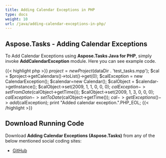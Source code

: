 ```yaml
---
title: Adding Calendar Exceptions in PHP
type: docs
weight: 10
url: /java/adding-calendar-exceptions-in-php/
---
```


## **Aspose.Tasks - Adding Calendar Exceptions**
To Add Calendar Exceptions using **Aspose.Tasks Java for PHP**, simply invoke **AddCalendarException** module. Here you can see example code.

{{< highlight php >}}
$project = new Project($dataDir . 'test_tasks.mpp');
$cal = $project->getCalendars()->toList()->get(0);
$calException = new CalendarException();
$calendar=new Calendar();
$calObject = $calendar->getInstance();
$calObject->set(2009, 1, 1, 0, 0, 0);
$calException->setFromDate($calObject->getTime());
$calObject->set(2009, 1, 3, 0, 0, 0);
$calException->setToDate($calObject->getTime());
$cal->getExceptions()->add($calException);
print "Added calendar exception.".PHP_EOL;
{{< /highlight >}}

## **Download Running Code**
Download **Adding Calendar Exceptions (Aspose.Tasks)** from any of the below mentioned social coding sites:

- [GitHub](https://github.com/aspose-tasks/Aspose.Tasks-for-Java/blob/master/Plugins/Aspose_Tasks_Java_for_PHP/src/aspose/tasks/WorkingWithCalendarExceptions/AddCalendarException.php)
